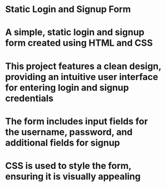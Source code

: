 
# Static Login and Signup Form

# A simple, static login and signup form created using HTML and CSS

# This project features a clean design, providing an intuitive user interface for entering login and signup credentials

# The form includes input fields for the username, password, and additional fields for signup

# CSS is used to style the form, ensuring it is visually appealing
